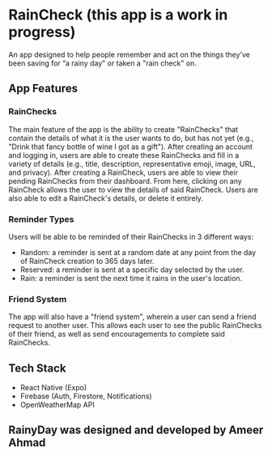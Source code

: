 # RainCheck (this app is a work in progress)

An app designed to help people remember and act on the things they’ve been saving for “a rainy day" or taken a "rain check" on.

## App Features

### RainChecks
The main feature of the app is the ability to create "RainChecks" that contain the details of what it is the user wants to do, but has not yet (e.g., "Drink that fancy bottle of wine I got as a gift"). After creating an account and logging in, users are able to create these RainChecks and fill in a variety of details (e.g., title, description, representative emoji, image, URL, and privacy). After creating a RainCheck, users are able to view their pending RainChecks from their dashboard. From here, clicking on any RainCheck allows the user to view the details of said RainCheck. Users are also able to edit a RainCheck's details, or delete it entirely.

### Reminder Types
Users will be able to be reminded of their RainChecks in 3 different ways:
- Random: a reminder is sent at a random date at any point from the day of RainCheck creation to 365 days later.
- Reserved: a reminder is sent at a specific day selected by the user.
- Rain: a reminder is sent the next time it rains in the user's location.

### Friend System
The app will also have a "friend system", wherein a user can send a friend request to another user. This allows each user to see the public RainChecks of their friend, as well as send encouragements to complete said RainChecks.

## Tech Stack
- React Native (Expo)
- Firebase (Auth, Firestore, Notifications)
- OpenWeatherMap API

## RainyDay was designed and developed by Ameer Ahmad
